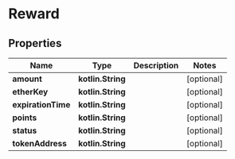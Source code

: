 
# Reward

## Properties
Name | Type | Description | Notes
------------ | ------------- | ------------- | -------------
**amount** | **kotlin.String** |  |  [optional]
**etherKey** | **kotlin.String** |  |  [optional]
**expirationTime** | **kotlin.String** |  |  [optional]
**points** | **kotlin.String** |  |  [optional]
**status** | **kotlin.String** |  |  [optional]
**tokenAddress** | **kotlin.String** |  |  [optional]



